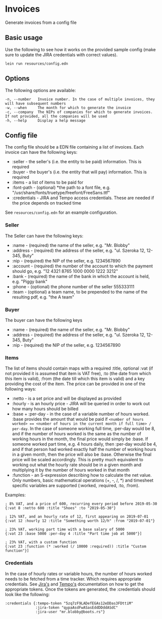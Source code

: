 # Invoices

Generate invoices from a config file

## Basic usage

Use the following to see how it works on the provided sample config (make sure to update
the JIRA credentials with correct values).

    lein run resources/config.edn


## Options

The following options are available:

    -n, --number   Invoice number. In the case of multiple invoices, they will have subsequent numbers
    -w, --when     The month for which to generate the invoice
    -c, --company  The NIPs of companies for which to generate invoices. If not provided, all the companies will be used
    -h, --help     Display a help message

## Config file

The config file should be a EDN file containing a list of invoices. Each invoice can have the
following keys:

 * :seller      - the seller's (i.e. the entity to be paid) information. This is required
 * :buyer       - the buyer's (i.e. the entity that will pay) information. This is required
 * :items       - a list of items to be paid for
 * :font-path   - (optional) *the path to a font file, e.g. "/usr/share/fonts/truetype/freefont/FreeSans.ttf"
 * :credentials - JIRA and Tempo access credentials. These are needed if the price depends on tracked time

See `resources/config.edn` for an example configuration.

 ### Seller

 The Seller can have the following keys:

 * :name    - (required) the name of the seller, e.g. "Mr. Blobby"
 * :address - (required) the address of the seller, e.g. "ul. Szeroka 12, 12-345, Buty"
 * :nip     - (required) the NIP of the seller, e.g. 1234567890
 * :account - (required) the number of the account to which the payment should go, e.g. "12 4321 8765 1000 0000 1222 3212"
 * :bank    - (required) the name of the bank in which the account is held, e.g. "Piggy bank"
 * :phone   - (optional) the phone number of the seller 555333111
 * :team    - (optional) a team name, to be prepended to the name of the resulting pdf, e.g. "the A team"


### Buyer

The buyer can have the following keys

 * :name    - (required) the name of the seller, e.g. "Mr. Blobby"
 * :address - (required) the address of the seller, e.g. "ul. Szeroka 12, 12-345, Buty"
 * :nip     - (required) the NIP of the seller, e.g. 1234567890

### Items

The list of items should contain maps with a required :title, optional :vat (if not provided it is assumed that
item is VAT free), :to (the date from which this item is valid), :from (the date till which this item is valid)
and a key providing the cost of the item. The price can be provided in one of the following ways:

 * :netto            - is a set price and will be displayed as provided
 * :hourly           - is an hourly price - JIRA will be queried in order to work out how many hours should be billed
 * :base + :per-day  - in the case of a variable number of hours worked. :base provides the amount that would be paid
                       if `<number of hours worked> == <number of hours in the current month if full time> / per-day`.
                       In the case of someone working full time, :per-day would be 8, and if the number of hours worked
                       is the same as the number of working hours in the month, the final price would simply be :base.
                       If someone worked part time, e.g. 4 hours daily, then :per-day would be 4, and if that person
                       had worked exactly half the number of working hours in a given month, then the price will also
                       be :base. Otherwise the final price will be scaled accordingly. This is pretty much equivalent
                       to working out what the hourly rate should be in a given month and multiplying it by the number
                       of hours worked in that month
 * :function         - an S-expression describing how to calculate the net value. Only numbers, basic mathematical
                       operations (+, -, /, *) and timesheet specific variables are supported (:worked, :required,
                       :to, :from).


Examples:

    ; 8% VAT, and a price of 600, recurring every period before 2019-05-30
    {:vat 8 :netto 600 :title "Shoes" :to "2019-05-30"}

    ; 12% VAT, and an hourly rate of 12, first appearing on 2019-07-01
    {:vat 12 :hourly 12 :title "Something worth 12/h" :from "2019-07-01"}

    ; 23% VAT, working part time with a base salary of 5000
    {:vat 23 :base 5000 :per-day 4 :title "Part time job at 5000"}]

    ; 23% VAT, with a custom function
    {:vat 23 :function (* :worked (/ 10000 :required)) :title "Custom function"}]


### Credentials

In the case of hourly rates or variable hours, the number of hours worked needs to be fetched
from a time tracker. Which requires appropriate credentials. See
[Jira's](https://developer.atlassian.com/cloud/jira/platform/jira-rest-api-basic-authentication/)
and [Tempo's](https://tempo-io.atlassian.net/wiki/spaces/KB/pages/199065601/How+to+use+Tempo+Cloud+REST+APIs)
documentation on how to get the appropriate tokens. Once the tokens are generated, the :credentials
should look like the following:

    :credentials {:tempo-token "5zq7zF9LADefEGAs12eDDas3FDttiM"
                  :jira-token "qypaAsdFwASasEddDDddASdC"
                  :jira-user "mr.blobby@boots.rs"}
